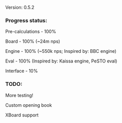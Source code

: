 Version: 0.5.2

### Progress status:

Pre-calculations - 100%

Board - 100% (~24m nps)

Engine - 100% (~550k nps; Inspired by: BBC engine)

Eval - 100% (Inspired by: Kaissa engine, PeSTO eval)

Interface - 10%

### TODO:

More testing!

Custom opening book

XBoard support